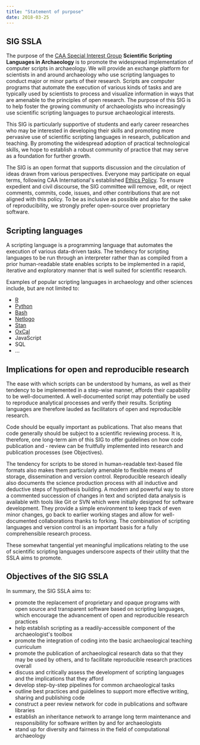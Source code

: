 ```yaml
---
title: "Statement of purpose"
date: 2018-03-25
---
```


## SIG SSLA

The purpose of the [CAA Special Interest Group](http://caa-international.org/special-interest-groups/) **Scientific Scripting Languages in Archaeology** is to promote the widespread implementation of computer scripts in archaeology. We will provide an exchange platform for scientists in and around archaeology who use scripting languages to conduct major or minor parts of their research. Scripts are computer programs that automate the execution of various kinds of tasks and are typically used by scientists to process and visualize information in ways that are amenable to the principles of open research. The purpose of this SIG is to help foster the growing community of archaeologists who increasingly use scientific scripting languages to pursue archaeological interests.

This SIG is particularly supportive of students and early career researches who may be interested in developing their skills and promoting more pervasive use of scientific scripting languages in research, publication and teaching. By promoting the widespread adoption of practical technological skills, we hope to establish a robust community of practice that may serve as a foundation for further growth.

The SIG is an open format that supports discussion and the circulation of ideas drawn from various perspectives. Everyone may participate on equal terms, following CAA International's established [Ethics Policy](http://caa-international.org/about/ethics-policy/). To ensure expedient and civil discourse, the SIG committee will remove, edit, or reject comments, commits, code, issues, and other contributions that are not aligned with this policy. To be as inclusive as possible and also for the sake of reproducibility, we strongly prefer open-source over proprietary software.

## Scripting languages

A scripting language is a programming language that automates the execution of various data-driven tasks. The tendency for scripting languages to be run through an interpreter rather than as compiled from a prior human-readable state enables scripts to be implemented in a rapid, iterative and exploratory manner that is well suited for scientific research.

Examples of popular scripting languages in archaeology and other sciences include, but are not limited to:

- [R](https://www.r-project.org/)
- [Python](https://www.python.org/)
- [Bash](http://www.gnu.org/software/bash/)
- [Netlogo](https://ccl.northwestern.edu/netlogo/)
- [Stan](http://mc-stan.org/)
- [OxCal](https://c14.arch.ox.ac.uk/oxcal.html)
- JavaScript
- SQL
- …

## Implications for open and reproducible research

The ease with which scripts can be understood by humans, as well as their tendency to be implemented in a step-wise manner, affords their capability to be well-documented. A well-documented script may potentially be used to reproduce analytical processes and verify their results. Scripting languages are therefore lauded as facilitators of open and reproducible research.

Code should be equally important as publications. That also means that code generally should be subject to a scientific reviewing process. It is, therefore, one long-term aim of this SIG to offer guidelines on how code publication and - review can be fruitfully implemented into research and publication processes (see Objectives).

The tendency for scripts to be stored in human-readable text-based file formats also makes them particularly amenable to flexible means of storage, dissemination and version control. Reproducible research ideally also documents the science production process with all inductive and deductive steps of hypothesis building. A modern and powerful way to store a commented succession of changes in text and scripted data analysis is available with tools like Git or SVN which were initially designed for software development. They provide a simple environment to keep track of even minor changes, go back to earlier working stages and allow for well-documented collaborations thanks to forking. The combination of scripting languages and version control is an important basis for a fully comprehensible research process.

These somewhat tangential yet meaningful implications relating to the use of scientific scripting languages underscore aspects of their utility that the SSLA aims to promote.

## Objectives of the SIG SSLA
In summary, the SIG SSLA aims to:

- promote the replacement of proprietary and opaque programs with open source and transparent software based on scripting languages, which encourage the advancement of open and reproducible research practices
- help establish scripting as a readily-accessible component of the archaeologist's toolbox
- promote the integration of coding into the basic archaeological teaching curriculum
- promote the publication of archaeological research data so that they may be used by others, and to facilitate reproducible research practices overall
- discuss and critically assess the development of scripting languages and the implications that they afford
- develop step-by-step pipelines for common archaeological tasks
- outline best practices and guidelines to support more effective writing, sharing and publishing code
- construct a peer review network for code in publications and software libraries
- establish an inheritance network to arrange long term maintenance and responsibility for software written by and for archaeologists
- stand up for diversity and fairness in the field of computational archaeology
